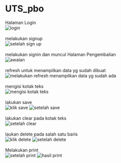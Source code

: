 # UTS_pbo

Halaman Login
<br/>
![login](https://cloud.githubusercontent.com/assets/22053684/24031828/546b284e-0b17-11e7-8ca0-468be92613c2.PNG)
<br/><br/>
melakukan signup
<br/>
![setelah sign up](https://cloud.githubusercontent.com/assets/22053684/24031837/5b78d3ac-0b17-11e7-9b4c-e2a47c400f8f.PNG)
<br/><br/>
melakukan signin dan muncul Halaman Pengembalian
<br/>
![awalan](https://cloud.githubusercontent.com/assets/22053684/24031864/81c0fa6c-0b17-11e7-8266-aa2b66a432e8.PNG)
<br/><br/>
refresh untuk menampilkan data yg sudah dibuat
<br/>
![melakukan refresh menampilkan data yg sudah ada](https://cloud.githubusercontent.com/assets/22053684/24031870/8e2b122e-0b17-11e7-9dd0-6652ac16c53a.PNG)
<br/><br/>
mengisi kotak teks
<br/>
![mengisi kotak teks](https://cloud.githubusercontent.com/assets/22053684/24031875/97c4b57e-0b17-11e7-908f-c06d8ae88ec2.PNG)
<br/><br/>
lakukan save
<br/>
![klik save](https://cloud.githubusercontent.com/assets/22053684/24031878/9e7a3236-0b17-11e7-975b-6cdc047d8ab9.PNG)
![setelah save](https://cloud.githubusercontent.com/assets/22053684/24031881/a1f89240-0b17-11e7-85d6-0298960b791b.PNG)
<br/><br/>
lakukan clear pada kotak teks
<br/>
![setelah clear](https://cloud.githubusercontent.com/assets/22053684/24031886/aabc8210-0b17-11e7-9272-3ad7f79660cf.PNG)
<br/>
<br/>
laukan delete pada salah satu baris
<br/>
![klik delete](https://cloud.githubusercontent.com/assets/22053684/24031911/c9863eb6-0b17-11e7-9e9f-55cbe05249fa.PNG)
![setelah delete](https://cloud.githubusercontent.com/assets/22053684/24031918/d0a2d18c-0b17-11e7-8e30-c483f61329ea.PNG)
<br/>
<br/>
Melakukan print
<br/>
![setelah print](https://cloud.githubusercontent.com/assets/22053684/24031933/daae746a-0b17-11e7-869c-721044ad7c62.PNG)
![hasil print](https://cloud.githubusercontent.com/assets/22053684/24031944/e0496dee-0b17-11e7-83c0-e3fb01859205.PNG)

